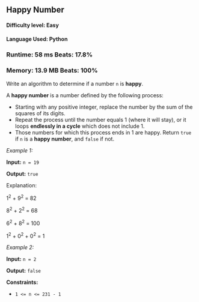 ## Happy Number

#### **Difficulty level:** Easy

#### **Language Used:** Python

### Runtime: 58 ms **Beats: 17.8%**
### Memory: 13.9 MB **Beats: 100%**

Write an algorithm to determine if a number `n` is **happy**.

A **happy number** is a number defined by the following process:

- Starting with any positive integer, replace the number by the sum of the squares of its digits.
- Repeat the process until the number equals 1 (where it will stay), or it loops **endlessly in a cycle** which does not include 1.
- Those numbers for which this process ends in 1 are happy.
Return `true` if `n` is a **happy number**, and `false` if not.

*Example 1:*

**Input:** `n = 19`

**Output:** `true`

Explanation:

1<sup>2</sup> + 9<sup>2</sup> = 82

8<sup>2</sup> + 2<sup>2</sup> = 68

6<sup>2</sup> + 8<sup>2</sup> = 100

1<sup>2</sup> + 0<sup>2</sup> + 0<sup>2</sup> = 1

*Example 2:*

**Input:** `n = 2`

**Output:** `false`

**Constraints:**

- `1 <= n <= 231 - 1`
